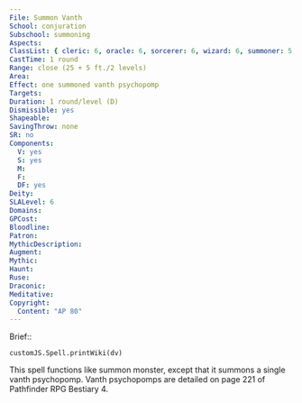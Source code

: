 ```yaml
---
File: Summon Vanth
School: conjuration
Subschool: summoning
Aspects: 
ClassList: { cleric: 6, oracle: 6, sorcerer: 6, wizard: 6, summoner: 5, unchained summoner: 5, witch: 6 }
CastTime: 1 round
Range: close (25 + 5 ft./2 levels)
Area: 
Effect: one summoned vanth psychopomp
Targets: 
Duration: 1 round/level (D)
Dismissible: yes
Shapeable: 
SavingThrow: none
SR: no
Components:
  V: yes
  S: yes
  M: 
  F: 
  DF: yes
Deity: 
SLALevel: 6
Domains: 
GPCost: 
Bloodline: 
Patron: 
MythicDescription: 
Augment: 
Mythic: 
Haunt: 
Ruse: 
Draconic: 
Meditative: 
Copyright:
  Content: "AP 80"
---
```

Brief:: 

```dataviewjs
customJS.Spell.printWiki(dv)
```

This spell functions like summon monster, except that it summons a single vanth psychopomp. Vanth psychopomps are detailed on page 221 of Pathfinder RPG Bestiary 4.

